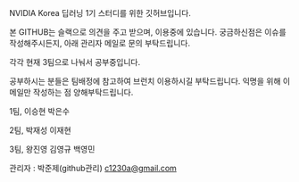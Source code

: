 NVIDIA Korea 딥러닝 1기 스터디를 위한 깃허브입니다.

본 GITHUB는 슬랙으로 의견을 주고 받으며, 이용중에 있습니다. 궁금하신점은 이슈를 작성해주시든지, 아래 관리자 메일로 문의 부탁드립니다.

각각 현재 3팀으로 나눠서 공부중입니다.

공부하시는 분들은 팀배정에 참고하여 브런치 이용하시길 부탁드립니다. 익명을 위해 이메일만 작성하는 점 양해부탁드립니다.

1팀, 이승현 박은수

2팀, 박재성 이재현

3팀, 왕진영 김영규 백영민

관리자 : 박준제(github관리) <c1230a@gmail.com>
